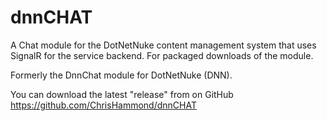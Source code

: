 dnnCHAT
=======

A Chat module for the DotNetNuke content management system that uses SignalR for the service backend. For packaged downloads of the module. 

Formerly the DnnChat module for DotNetNuke (DNN).

You can download the latest "release" from on GitHub https://github.com/ChrisHammond/dnnCHAT



